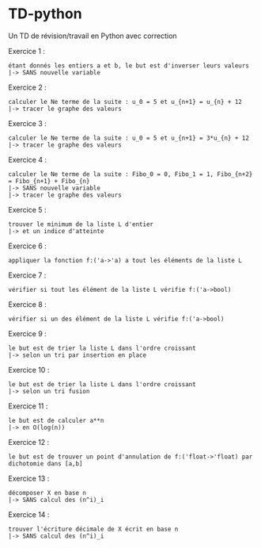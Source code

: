 # TD-python
Un TD de révision/travail en Python avec correction

Exercice 1 :

    étant donnés les entiers a et b, le but est d'inverser leurs valeurs
    |-> SANS nouvelle variable

Exercice 2 :

    calculer le Ne terme de la suite : u_0 = 5 et u_{n+1} = u_{n} + 12
    |-> tracer le graphe des valeurs

Exercice 3 :
    
    calculer le Ne terme de la suite : u_0 = 5 et u_{n+1} = 3*u_{n} + 12  
    |-> tracer le graphe des valeurs

Exercice 4 :
    
    calculer le Ne terme de la suite : Fibo_0 = 0, Fibo_1 = 1, Fibo_{n+2} = Fibo_{n+1} + Fibo_{n}  
    |-> SANS nouvelle variable
    |-> tracer le graphe des valeurs

Exercice 5 :

    trouver le minimum de la liste L d'entier
    |-> et un indice d'atteinte

Exercice 6 :

    appliquer la fonction f:('a->'a) a tout les éléments de la liste L

Exercice 7 :

    vérifier si tout les élément de la liste L vérifie f:('a->bool)

Exercice 8 :

    vérifier si un des élément de la liste L vérifie f:('a->bool)

Exercice 9 :

    le but est de trier la liste L dans l'ordre croissant
    |-> selon un tri par insertion en place

Exercice 10 :

    le but est de trier la liste L dans l'ordre croissant
    |-> selon un tri fusion

Exercice 11 :

    le but est de calculer a**n
    |-> en O(log(n))

Exercice 12 :

    le but est de trouver un point d'annulation de f:('float->'float) par dichotomie dans [a,b]

Exercice 13 :

    décomposer X en base n
    |-> SANS calcul des (n^i)_i

Exercice 14 :

    trouver l'écriture décimale de X écrit en base n
    |-> SANS calcul des (n^i)_i